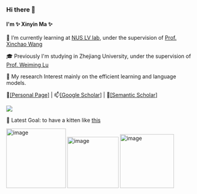 ### Hi there 👋 

#### I'm ✨ Xinyin Ma ✨ 

🌱 I’m currently learning at [NUS LV lab](http://www.lv-nus.org), under the supervision of [Prof. Xinchao Wang](https://sites.google.com/site/sitexinchaowang/)

🎓 Previously I'm studying in Zhejiang University, under the supervision of [Prof. Weiming Lu](https://person.zju.edu.cn/en/lwm#743808)

🤔 My research Interest mainly on the efficient learning and language models.

👯[[Personal Page]](https://horseee.github.io/) \|
📫[[Google Scholar]](https://scholar.google.co.id/citations?user=jFUKS0oAAAAJ&hl=no) \|
💬[[Semantic Scholar]](https://www.semanticscholar.org/author/Xinyin-Ma/15532066)

<picture>
<source 
  srcset="https://github-readme-stats.vercel.app/api?username=horseee&show_icons=True&theme=transparent"
  media="(prefers-color-scheme: dark)"
/>
<source
  srcset="https://github-readme-stats.vercel.app/api?username=horseee&show_icons=true&theme=transparent"
  media="(prefers-color-scheme: light), (prefers-color-scheme: no-preference)"
/>
<img src="https://github-readme-stats.vercel.app/api?username=horseee&show_icons=true&theme=transparent" />
</picture>

🎃 Latest Goal: to have a kitten like [this](https://www.instagram.com/sanhuacats/)

<img width="158" alt="image" src="https://github.com/horseee/horseee/assets/22924514/c488159d-c46e-4077-9bb8-0936e3050596">
<img width="136" alt="image" src="https://github.com/horseee/horseee/assets/22924514/217aebac-0489-44ac-bd8d-657e66dd5ede">
<img width="143" alt="image" src="https://github.com/horseee/horseee/assets/22924514/b78bafa2-78e7-4d0a-87e8-c3ba1b55f4c1">




